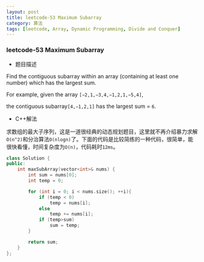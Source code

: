 ```yaml
---
layout: post
title: leetcode-53 Maximum Subarray
category: 算法
tags: [leetcode, Array, Dynamic Programming, Divide and Conquer]
---
```


### leetcode-53 Maximum Subarray ###

* 题目描述

Find the contiguous subarray within an array (containing at least one number) which has the largest sum.

For example, given the array `[−2,1,−3,4,−1,2,1,−5,4]`,

the contiguous subarray`[4,−1,2,1]` has the largest sum = `6`.

* C++解法

求数组的最大子序列，这是一道很经典的动态规划题目，这里就不再介绍暴力求解`O(n^2)`和分治算法`O(nlogn)`了。下面的代码是比较简练的一种代码，很简单，能很快看懂，时间复杂度为`O(n)`，代码耗时`12ms`。

```cpp
class Solution {
public:
	int maxSubArray(vector<int>& nums) {
		int sum = nums[0];
		int temp = 0;

		for (int i = 0; i < nums.size(); ++i){
			if (temp < 0)
				temp = nums[i];
			else
				temp += nums[i];
			if (temp>sum)
				sum = temp;
		}

		return sum;
	}
};
```
